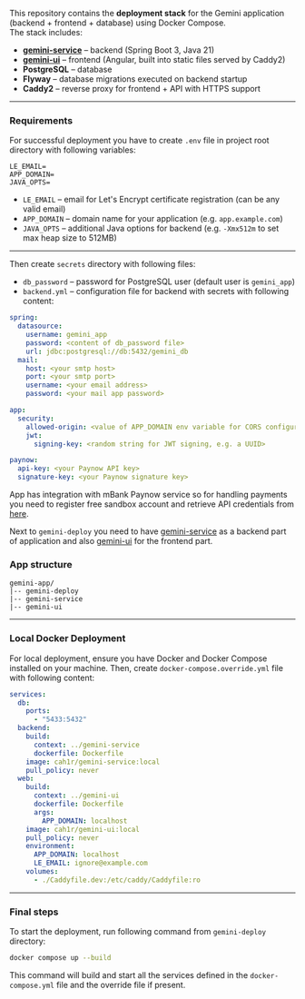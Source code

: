 This repository contains the **deployment stack** for the Gemini application (backend + frontend + database) using Docker Compose.  
The stack includes:
- **[gemini-service](https://github.com/cah1r/gemini-service)** – backend (Spring Boot 3, Java 21)
- **[gemini-ui](https://github.com/cah1r/gemini-ui)** – frontend (Angular, built into static files served by Caddy2)
- **PostgreSQL** – database
- **Flyway** – database migrations executed on backend startup
- **Caddy2** – reverse proxy for frontend + API with HTTPS support

---

### Requirements
For successful deployment you have to create `.env` file in project root directory with following variables:
```env
LE_EMAIL=
APP_DOMAIN=
JAVA_OPTS=
```
- `LE_EMAIL` – email for Let's Encrypt certificate registration (can be any valid email)
- `APP_DOMAIN` – domain name for your application (e.g. `app.example.com`)
- `JAVA_OPTS` – additional Java options for backend (e.g. `-Xmx512m` to set max heap size to 512MB)
---
Then create `secrets` directory with following files:
- `db_password` – password for PostgreSQL user (default user is `gemini_app`)
- `backend.yml` – configuration file for backend with secrets with following content:

```yaml
spring:
  datasource:
    username: gemini_app
    password: <content of db_password file>
    url: jdbc:postgresql://db:5432/gemini_db
  mail:
    host: <your smtp host>
    port: <your smtp port>
    username: <your email address>
    password: <your mail app password>

app:
  security:
    allowed-origin: <value of APP_DOMAIN env variable for CORS configuration>
    jwt:
      signing-key: <random string for JWT signing, e.g. a UUID>

paynow:
  api-key: <your Paynow API key>
  signature-key: <your Paynow signature key>
```
App has integration with mBank Paynow service so for handling payments you need to register free sandbox account 
and retrieve API credentials from [here](https://panel.sandbox.paynow.pl/auth/login).

Next to `gemini-deploy` you need to have [gemini-service](https://github.com/cah1r/gemini-service) 
as a backend part of application and also [gemini-ui](https://github.com/cah1r/gemini-ui) for the frontend part.

### App structure
```
gemini-app/
|-- gemini-deploy
|-- gemini-service
|-- gemini-ui
```

---

### Local Docker Deployment
For local deployment, ensure you have Docker and Docker Compose installed on your machine. Then, create `docker-compose.override.yml`
file with following content:
```yaml
services:
  db:
    ports:
      - "5433:5432"
  backend:
    build:
      context: ../gemini-service
      dockerfile: Dockerfile
    image: cah1r/gemini-service:local
    pull_policy: never
  web:
    build:
      context: ../gemini-ui
      dockerfile: Dockerfile
      args:
        APP_DOMAIN: localhost
    image: cah1r/gemini-ui:local
    pull_policy: never
    environment:
      APP_DOMAIN: localhost
      LE_EMAIL: ignore@example.com
    volumes:
      - ./Caddyfile.dev:/etc/caddy/Caddyfile:ro
```

---

### Final steps
To start the deployment, run following command from `gemini-deploy` directory:
```bash
docker compose up --build
```
This command will build and start all the services defined in the `docker-compose.yml` file and the override file if present.